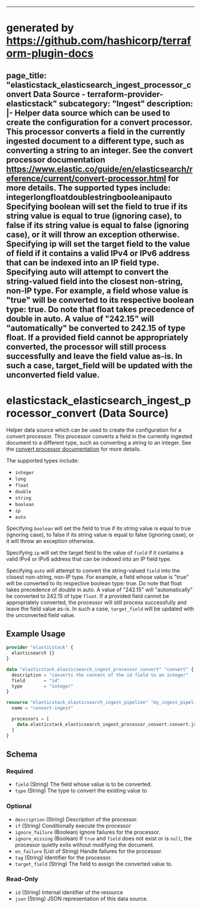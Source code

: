 
---
# generated by https://github.com/hashicorp/terraform-plugin-docs
page_title: "elasticstack_elasticsearch_ingest_processor_convert Data Source - terraform-provider-elasticstack"
subcategory: "Ingest"
description: |-
  Helper data source which can be used to create the configuration for a convert processor. This processor converts a field in the currently ingested document to a different type, such as converting a string to an integer. See the convert processor documentation https://www.elastic.co/guide/en/elasticsearch/reference/current/convert-processor.html for more details.
  The supported types include:
  integerlongfloatdoublestringbooleanipauto
  Specifying boolean will set the field to true if its string value is equal to true (ignoring case), to false if its string value is equal to false (ignoring case), or it will throw an exception otherwise.
  Specifying ip will set the target field to the value of field if it contains a valid IPv4 or IPv6 address that can be indexed into an IP field type.
  Specifying auto will attempt to convert the string-valued field into the closest non-string, non-IP type. For example, a field whose value is "true" will be converted to its respective boolean type: true. Do note that float takes precedence of double in auto. A value of "242.15" will "automatically" be converted to 242.15 of type float. If a provided field cannot be appropriately converted, the processor will still process successfully and leave the field value as-is. In such a case, target_field will be updated with the unconverted field value.
---

# elasticstack_elasticsearch_ingest_processor_convert (Data Source)

Helper data source which can be used to create the configuration for a convert processor. This processor converts a field in the currently ingested document to a different type, such as converting a string to an integer. See the [convert processor documentation](https://www.elastic.co/guide/en/elasticsearch/reference/current/convert-processor.html) for more details.

The supported types include: 
- `integer`
- `long`
- `float`
- `double`
- `string`
- `boolean`
- `ip`
- `auto`

Specifying `boolean` will set the field to true if its string value is equal to true (ignoring case), to false if its string value is equal to false (ignoring case), or it will throw an exception otherwise.

Specifying `ip` will set the target field to the value of `field` if it contains a valid IPv4 or IPv6 address that can be indexed into an IP field type.

Specifying `auto` will attempt to convert the string-valued `field` into the closest non-string, non-IP type. For example, a field whose value is "true" will be converted to its respective boolean type: true. Do note that float takes precedence of double in auto. A value of "242.15" will "automatically" be converted to 242.15 of type `float`. If a provided field cannot be appropriately converted, the processor will still process successfully and leave the field value as-is. In such a case, `target_field` will be updated with the unconverted field value.

## Example Usage

```terraform
provider "elasticstack" {
  elasticsearch {}
}

data "elasticstack_elasticsearch_ingest_processor_convert" "convert" {
  description = "converts the content of the id field to an integer"
  field       = "id"
  type        = "integer"
}

resource "elasticstack_elasticsearch_ingest_pipeline" "my_ingest_pipeline" {
  name = "convert-ingest"

  processors = [
    data.elasticstack_elasticsearch_ingest_processor_convert.convert.json
  ]
}
```

<!-- schema generated by tfplugindocs -->
## Schema

### Required

- `field` (String) The field whose value is to be converted.
- `type` (String) The type to convert the existing value to

### Optional

- `description` (String) Description of the processor.
- `if` (String) Conditionally execute the processor
- `ignore_failure` (Boolean) Ignore failures for the processor.
- `ignore_missing` (Boolean) If `true` and `field` does not exist or is `null`, the processor quietly exits without modifying the document.
- `on_failure` (List of String) Handle failures for the processor.
- `tag` (String) Identifier for the processor.
- `target_field` (String) The field to assign the converted value to.

### Read-Only

- `id` (String) Internal identifier of the resource
- `json` (String) JSON representation of this data source.
